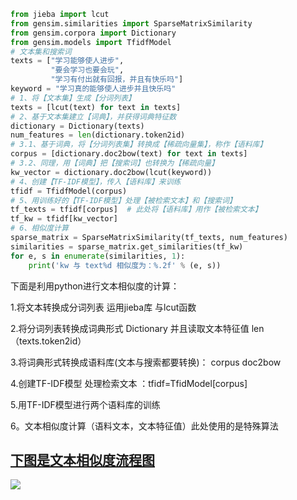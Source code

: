 ```python
from jieba import lcut
from gensim.similarities import SparseMatrixSimilarity
from gensim.corpora import Dictionary
from gensim.models import TfidfModel
# 文本集和搜索词
texts = ["学习能够使人进步",
         "要会学习也要会玩",
         "学习有付出就有回报，并且有快乐吗"]
keyword = "学习真的能够使人进步并且快乐吗"
# 1、将【文本集】生成【分词列表】  
texts = [lcut(text) for text in texts]
# 2、基于文本集建立【词典】，并获得词典特征数
dictionary = Dictionary(texts)
num_features = len(dictionary.token2id)
# 3.1、基于词典，将【分词列表集】转换成【稀疏向量集】，称作【语料库】
corpus = [dictionary.doc2bow(text) for text in texts]
# 3.2、同理，用【词典】把【搜索词】也转换为【稀疏向量】
kw_vector = dictionary.doc2bow(lcut(keyword))
# 4、创建【TF-IDF模型】，传入【语料库】来训练
tfidf = TfidfModel(corpus)
# 5、用训练好的【TF-IDF模型】处理【被检索文本】和【搜索词】
tf_texts = tfidf[corpus]  # 此处将【语料库】用作【被检索文本】
tf_kw = tfidf[kw_vector]
# 6、相似度计算
sparse_matrix = SparseMatrixSimilarity(tf_texts, num_features)
similarities = sparse_matrix.get_similarities(tf_kw)
for e, s in enumerate(similarities, 1):
    print('kw 与 text%d 相似度为：%.2f' % (e, s))
```

下面是利用python进行文本相似度的计算：

1.将文本转换成分词列表 运用jieba库 与lcut函数

2.将分词列表转换成词典形式 Dictionary 并且读取文本特征值 len（texts.token2id）

3.将词典形式转换成语料库(文本与搜索都要转换)： corpus doc2bow

4.创建TF-IDF模型 处理检索文本 ：tfidf=TfidModel[corpus]

5.用TF-IDF模型进行两个语料库的训练

6。文本相似度计算（语料文本，文本特征值）此处使用的是特殊算法



##  <u>下图是文本相似度流程图</u>



![](https://img-blog.csdnimg.cn/20181027215427406.png?x-oss-process=image/watermark,type_ZmFuZ3poZW5naGVpdGk,shadow_50,text_aHR0cHM6Ly9ibG9nLmNzZG4ubmV0L1llbGxvd19weXRob24=,size_27,color_FFFFFF,t_70)



